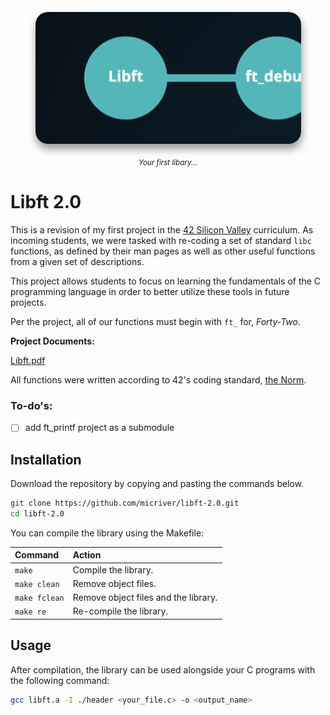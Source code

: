 <p align="center">
  <div align="center">
   <img style="border-radius: 20px; box-shadow: 1px 8px 14px rgba(0, 0, 0, 0.4);" src="./assets/libft_path.png" width="425px"</img><br><br>
    <em><small><i>Your first libary...</i></small></em>
  </div>
</p>

# Libft 2.0

This is a revision of my first project in the [42 Silicon Valley](http://42.us.org) curriculum. As incoming students, we were tasked with re-coding a set of standard `libc` functions, as defined by their man pages as well as other useful functions from a given set of descriptions.

This project allows students to focus on learning the fundamentals of the C programming language in order to better utilize these tools in future projects.

Per the project, all of our functions must begin with `ft_` for, _Forty-Two_.

**Project Documents:**

[Libft.pdf](https://github.com/micriver/docs/libft.en%20.pdf)

All functions were written according to 42's coding standard,
[the Norm](https://github.com/micriver/docs/norme.en%20.pdf).

### To-do's:

- [ ] add ft_printf project as a submodule

## Installation

Download the repository by copying and pasting the commands below.

```bash
git clone https://github.com/micriver/libft-2.0.git
cd libft-2.0
```

You can compile the library using the Makefile:

| Command       | Action                               |
| :------------ | :----------------------------------- |
| `make`        | Compile the library.                 |
| `make clean`  | Remove object files.                 |
| `make fclean` | Remove object files and the library. |
| `make re`     | Re-compile the library.              |

## Usage

After compilation, the library can be used alongside your C programs with the following command:

```bash
gcc libft.a -I ./header <your_file.c> -o <output_name>
```
